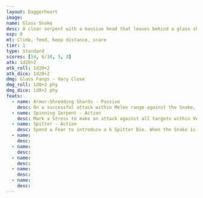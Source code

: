 ```yaml
---
layout: Daggerheart
image:
name: Glass Snake
desc: A clear serpent with a massive head that leaves behind a glass shard trail wherever they go.
exp: 0
mt: Climb, feed, keep distance, scare
tier: 1
type: Standard
scores: [14, 6/10, 5, 3]
atk: 1d20+2
atk_roll: 1d20+2
atk_dice: 1d20+2
dmg: Glass Fangs - Very Close
dmg_roll: 1d8+2 phy
dmg_dice: 1d8+2 phy
feats:
  - name: Armor-Shredding Shards - Passive
    desc: On a successful attack within Melee range against the Snake, the attacker must mark an Armor Slot without receiving its benefits (they can still use armor to reduce the damage). If they can’t mark an Armor Slot, they must mark an additional HP.
  - name: Spinning Serpent - Action
    desc: Mark a Stress to make an attack against all targets within Very Close range. Targets the Snake succeeds against take 1d6+1 physical damage.
  - name: Spitter - Action
    desc: Spend a Fear to introduce a 6 Spitter Die. When the Snake is in the spotlight, roll this die. On a result of 5 or higher, all targets in front of the Snake within Far range must succeed on an Agility Reaction Roll or take 1d4 physical damage. The Snake can take the spotlight a second time this GM turn.
  - name: 
    desc: 
  - name: 
    desc: 
  - name: 
    desc: 
  - name: 
    desc: 
  - name: 
    desc: 
---
```

